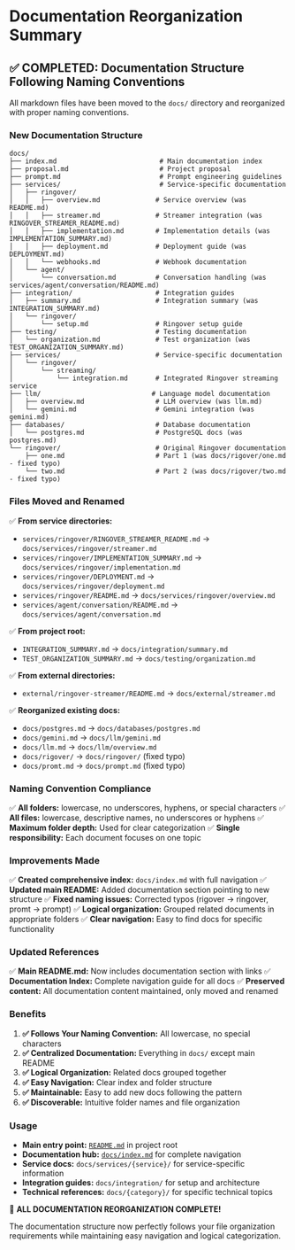 # Documentation Reorganization Summary

## ✅ COMPLETED: Documentation Structure Following Naming Conventions

All markdown files have been moved to the `docs/` directory and reorganized with proper naming conventions.

### **New Documentation Structure**

```
docs/
├── index.md                          # Main documentation index
├── proposal.md                       # Project proposal
├── prompt.md                         # Prompt engineering guidelines
├── services/                         # Service-specific documentation
│   ├── ringover/
│   │   ├── overview.md              # Service overview (was README.md)
│   │   ├── streamer.md              # Streamer integration (was RINGOVER_STREAMER_README.md)
│   │   ├── implementation.md        # Implementation details (was IMPLEMENTATION_SUMMARY.md)
│   │   ├── deployment.md            # Deployment guide (was DEPLOYMENT.md)
│   │   └── webhooks.md              # Webhook documentation
│   └── agent/
│       └── conversation.md          # Conversation handling (was services/agent/conversation/README.md)
├── integration/                     # Integration guides
│   ├── summary.md                   # Integration summary (was INTEGRATION_SUMMARY.md)
│   └── ringover/
│       └── setup.md                 # Ringover setup guide
├── testing/                         # Testing documentation
│   └── organization.md              # Test organization (was TEST_ORGANIZATION_SUMMARY.md)
├── services/                        # Service-specific documentation
│   └── ringover/
│       └── streaming/
│           └── integration.md       # Integrated Ringover streaming service
├── llm/                            # Language model documentation
│   ├── overview.md                  # LLM overview (was llm.md)
│   └── gemini.md                    # Gemini integration (was gemini.md)
├── databases/                       # Database documentation
│   └── postgres.md                  # PostgreSQL docs (was postgres.md)
└── ringover/                        # Original Ringover documentation
    ├── one.md                       # Part 1 (was docs/rigover/one.md - fixed typo)
    └── two.md                       # Part 2 (was docs/rigover/two.md - fixed typo)
```

### **Files Moved and Renamed**

✅ **From service directories:**
- `services/ringover/RINGOVER_STREAMER_README.md` → `docs/services/ringover/streamer.md`
- `services/ringover/IMPLEMENTATION_SUMMARY.md` → `docs/services/ringover/implementation.md`
- `services/ringover/DEPLOYMENT.md` → `docs/services/ringover/deployment.md`
- `services/ringover/README.md` → `docs/services/ringover/overview.md`
- `services/agent/conversation/README.md` → `docs/services/agent/conversation.md`

✅ **From project root:**
- `INTEGRATION_SUMMARY.md` → `docs/integration/summary.md`
- `TEST_ORGANIZATION_SUMMARY.md` → `docs/testing/organization.md`

✅ **From external directories:**
- `external/ringover-streamer/README.md` → `docs/external/streamer.md`

✅ **Reorganized existing docs:**
- `docs/postgres.md` → `docs/databases/postgres.md`
- `docs/gemini.md` → `docs/llm/gemini.md`
- `docs/llm.md` → `docs/llm/overview.md`
- `docs/rigover/` → `docs/ringover/` (fixed typo)
- `docs/promt.md` → `docs/prompt.md` (fixed typo)

### **Naming Convention Compliance**

✅ **All folders:** lowercase, no underscores, hyphens, or special characters
✅ **All files:** lowercase, descriptive names, no underscores or hyphens
✅ **Maximum folder depth:** Used for clear categorization
✅ **Single responsibility:** Each document focuses on one topic

### **Improvements Made**

✅ **Created comprehensive index:** `docs/index.md` with full navigation
✅ **Updated main README:** Added documentation section pointing to new structure
✅ **Fixed naming issues:** Corrected typos (rigover → ringover, promt → prompt)
✅ **Logical organization:** Grouped related documents in appropriate folders
✅ **Clear navigation:** Easy to find docs for specific functionality

### **Updated References**

✅ **Main README.md:** Now includes documentation section with links
✅ **Documentation Index:** Complete navigation guide for all docs
✅ **Preserved content:** All documentation content maintained, only moved and renamed

### **Benefits**

1. **✅ Follows Your Naming Convention:** All lowercase, no special characters
2. **✅ Centralized Documentation:** Everything in `docs/` except main README
3. **✅ Logical Organization:** Related docs grouped together
4. **✅ Easy Navigation:** Clear index and folder structure
5. **✅ Maintainable:** Easy to add new docs following the pattern
6. **✅ Discoverable:** Intuitive folder names and file organization

### **Usage**

- **Main entry point:** [`README.md`](../README.md) in project root
- **Documentation hub:** [`docs/index.md`](index.md) for complete navigation
- **Service docs:** `docs/services/{service}/` for service-specific information
- **Integration guides:** `docs/integration/` for setup and architecture
- **Technical references:** `docs/{category}/` for specific technical topics

🎉 **ALL DOCUMENTATION REORGANIZATION COMPLETE!**

The documentation structure now perfectly follows your file organization requirements while maintaining easy navigation and logical categorization.
